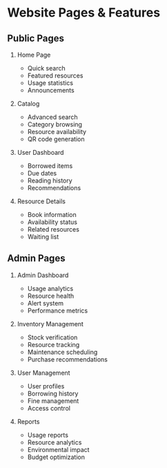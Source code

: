 
# Website Pages & Features

## Public Pages
1. Home Page
   - Quick search
   - Featured resources
   - Usage statistics
   - Announcements

2. Catalog
   - Advanced search
   - Category browsing
   - Resource availability
   - QR code generation

3. User Dashboard
   - Borrowed items
   - Due dates
   - Reading history
   - Recommendations

4. Resource Details
   - Book information
   - Availability status
   - Related resources
   - Waiting list

## Admin Pages
1. Admin Dashboard
   - Usage analytics
   - Resource health
   - Alert system
   - Performance metrics

2. Inventory Management
   - Stock verification
   - Resource tracking
   - Maintenance scheduling
   - Purchase recommendations

3. User Management
   - User profiles
   - Borrowing history
   - Fine management
   - Access control

4. Reports
   - Usage reports
   - Resource analytics
   - Environmental impact
   - Budget optimization